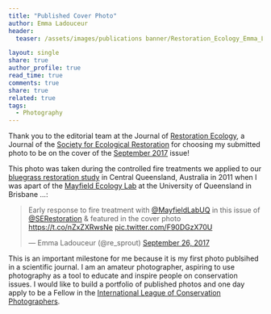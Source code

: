 ```yaml
---
title: "Published Cover Photo"
author: Emma Ladouceur
header:
  teaser: /assets/images/publications banner/Restoration_Ecology_Emma_Ladouceur.png

layout: single
share: true
author_profile: true
read_time: true
comments: true
share: true
related: true
tags:
  - Photography
---
```



Thank you to the editorial team at the Journal of [Restoration Ecology](http://bit.ly/2HCmJx6), a Journal of the [Society for Ecological Restoration](http://www.ser.org/) for choosing my submitted photo to be on the cover of the [September 2017](http://bit.ly/2sJH00p) issue!

This photo was taken during the controlled fire treatments we applied to our [bluegrass restoration study](http://onlinelibrary.wiley.com/doi/10.1111/rec.12491/full) in Central Queensland, Australia in 2011 when I was apart of the [Mayfield Ecology Lab](http://www.mayfieldplantecologylab.org/) at the University of Queensland in Brisbane ...:

<blockquote class="twitter-tweet" data-lang="en"><p lang="en" dir="ltr">Early response to fire treatment with <a href="https://twitter.com/MayfieldLabUQ?ref_src=twsrc%5Etfw">@MayfieldLabUQ</a> in this issue of <a href="https://twitter.com/SERestoration?ref_src=twsrc%5Etfw">@SERestoration</a> &amp; featured in the cover photo <a href="https://t.co/nZxZXRwsNe">https://t.co/nZxZXRwsNe</a> <a href="https://t.co/F90DGzX70U">pic.twitter.com/F90DGzX70U</a></p>&mdash; Emma Ladouceur (@re_sprout) <a href="https://twitter.com/re_sprout/status/912710801068347392?ref_src=twsrc%5Etfw">September 26, 2017</a></blockquote>
<script async src="https://platform.twitter.com/widgets.js" charset="utf-8"></script>


This is an important milestone for me because it is my first photo publsihed in a scientific journal. I am an amateur photographer, aspiring to  use photography as a tool to educate and inspire people on conservation issues. I would like to build a portfolio of published photos and one day apply to be a Fellow in the [International League of Conservation Photographers](https://conservationphotographers.org/).